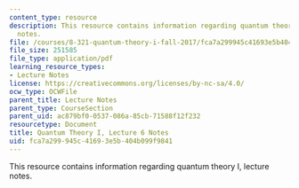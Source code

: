```yaml
---
content_type: resource
description: This resource contains information regarding quantum theory I, lecture
  notes.
file: /courses/8-321-quantum-theory-i-fall-2017/fca7a299945c41693e5b404b099f9841_MIT8_321F17_lec6.pdf
file_size: 251585
file_type: application/pdf
learning_resource_types:
- Lecture Notes
license: https://creativecommons.org/licenses/by-nc-sa/4.0/
ocw_type: OCWFile
parent_title: Lecture Notes
parent_type: CourseSection
parent_uid: ac879bf0-0537-086a-85cb-71588f12f232
resourcetype: Document
title: Quantum Theory I, Lecture 6 Notes
uid: fca7a299-945c-4169-3e5b-404b099f9841
---
```

This resource contains information regarding quantum theory I, lecture notes.